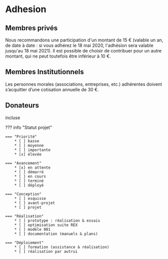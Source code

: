 
# Adhesion



## Membres privés

Nous recommandons une participation d'un montant de 15 € (valable un an, de date à date : si vous adhérez le 18 mai 2020, l'adhésion sera valable jusqu'au 18 mai 2021). Il est possible de choisir de contribuer pour un autre montant, qui ne peut toutefois être inférieur à 10 €. 

<!-- $$
\frac{n!}{k!(n-k)!} = \binom{n}{k}
$$ -->


## Membres Institutionnels


Les personnes morales (associations, entreprises, etc.) adhérentes doivent s’acquitter d’une cotisation annuelle de 30 €. 


## Donateurs


incluse


??? info "Statut projet"

    === "Priorité"
        * [ ] basse
        * [ ] moyenne
        * [ ] importante
        * [x] élevée

    === "Avancement"
        * [x] en attente
        * [ ] démarré
        * [ ] en cours
        * [ ] terminé
        * [ ] déployé

    === "Conception"
        * [ ] esquisse
        * [ ] avant-projet
        * [ ] projet

    === "Réalisation"
        * [ ] prototype : réalisation & essais
        * [ ] optimisation suite REX
        * [ ] modèle 001
        * [ ] documentation (manuels & plans)

    === "Déploiement"
        * [ ] formation (assistance à réalisation)
        * [ ] réalisation par autrui